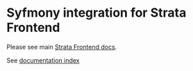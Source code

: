 # Syfmony integration for Strata Frontend

Please see main [Strata Frontend docs](https://docs.strata.dev/frontend/).

See [documentation index](SUMMARY.md)
